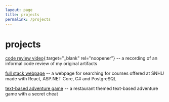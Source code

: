 ```yaml
---
layout: page
title: projects
permalink: /projects
---
```


# projects   

[code review video](https://youtu.be/2Z-__CEAhf8){:target="_blank" rel="noopener"} -- a recording of an informal code review of my original artifacts    
   

[full stack webpage](/courses-page) -- a webpage for searching for courses offered at SNHU made with React, ASP.NET Core, C# and PostgreSQL   
   

[text-based adventure game](/text-game) -- a restaurant themed text-based adventure game with a secret cheat
